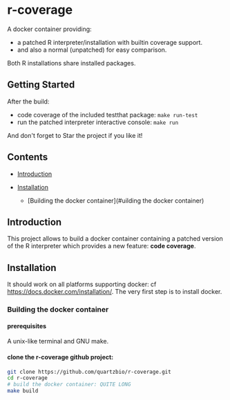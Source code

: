 r-coverage
==========

A docker container providing:
  * a patched R interpreter/installation with builtin coverage support.
  * and also a normal (unpatched) for easy comparison. 
  
 Both R installations share installed packages.

## Getting Started
After the build:

 * code coverage of the included testthat package: `make run-test`
 * run the patched interpreter interactive console: `make run`

And don't forget to Star the project if you like it!

## Contents

* [Introduction](#Introduction)

* [Installation](#Installation)
	* [Building the docker container](#uilding the docker container)

## Introduction

This project allows to build a docker container containing a patched version of the R interpreter
which provides a new feature: **code coverage**.

## Installation

It should work on all platforms supporting docker: cf https://docs.docker.com/installation/.
The very first step is to install docker.

### Building the docker container

#### prerequisites
A unix-like terminal and GNU make.

#### clone the r-coverage github project: 

```bash
git clone https://github.com/quartzbio/r-coverage.git
cd r-coverage
# build the docker container: QUITE LONG
make build
```











